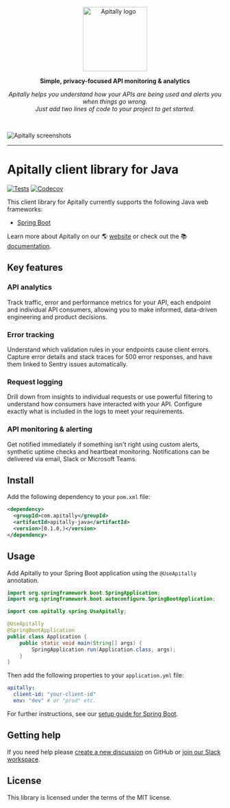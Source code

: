 <p align="center">
  <a href="https://apitally.io" target="_blank">
    <picture>
      <source media="(prefers-color-scheme: dark)" srcset="https://assets.apitally.io/logos/logo-vertical-dark.png">
      <source media="(prefers-color-scheme: light)" srcset="https://assets.apitally.io/logos/logo-vertical-light.png">
      <img alt="Apitally logo" src="https://assets.apitally.io/logos/logo-vertical-light.png" width="150">
    </picture>
  </a>
</p>

<p align="center"><b>Simple, privacy-focused API monitoring & analytics</b></p>

<p align="center"><i>Apitally helps you understand how your APIs are being used and alerts you when things go wrong.<br>Just add two lines of code to your project to get started.</i></p>
<br>

![Apitally screenshots](https://assets.apitally.io/screenshots/overview.png)

---

# Apitally client library for Java

[![Tests](https://github.com/apitally/apitally-java/actions/workflows/tests.yaml/badge.svg?event=push)](https://github.com/apitally/apitally-java/actions)
[![Codecov](https://codecov.io/gh/apitally/apitally-java/graph/badge.svg?token=sV0D4JeWG6)](https://codecov.io/gh/apitally/apitally-java)

This client library for Apitally currently supports the following Java web
frameworks:

- [Spring Boot](https://docs.apitally.io/frameworks/spring-boot)

Learn more about Apitally on our 🌎 [website](https://apitally.io) or check out
the 📚 [documentation](https://docs.apitally.io).

## Key features

### API analytics

Track traffic, error and performance metrics for your API, each endpoint and
individual API consumers, allowing you to make informed, data-driven engineering
and product decisions.

### Error tracking

Understand which validation rules in your endpoints cause client errors. Capture
error details and stack traces for 500 error responses, and have them linked to
Sentry issues automatically.

### Request logging

Drill down from insights to individual requests or use powerful filtering to
understand how consumers have interacted with your API. Configure exactly what
is included in the logs to meet your requirements.

### API monitoring & alerting

Get notified immediately if something isn't right using custom alerts, synthetic
uptime checks and heartbeat monitoring. Notifications can be delivered via
email, Slack or Microsoft Teams.

## Install

Add the following dependency to your `pom.xml` file:

```xml
<dependency>
  <groupId>com.apitally</groupId>
  <artifactId>apitally-java</artifactId>
  <version>[0.1.0,)</version>
</dependency>
```

## Usage

Add Apitally to your Spring Boot application using the `@UseApitally`
annotation.

```java
import org.springframework.boot.SpringApplication;
import org.springframework.boot.autoconfigure.SpringBootApplication;

import com.apitally.spring.UseApitally;

@UseApitally
@SpringBootApplication
public class Application {
    public static void main(String[] args) {
        SpringApplication.run(Application.class, args);
    }
}
```

Then add the following properties to your `application.yml` file:

```yaml
apitally:
  client-id: "your-client-id"
  env: "dev" # or "prod" etc.
```

For further instructions, see our
[setup guide for Spring Boot](https://docs.apitally.io/frameworks/spring-boot).

## Getting help

If you need help please
[create a new discussion](https://github.com/orgs/apitally/discussions/categories/q-a)
on GitHub or
[join our Slack workspace](https://join.slack.com/t/apitally-community/shared_invite/zt-2b3xxqhdu-9RMq2HyZbR79wtzNLoGHrg).

## License

This library is licensed under the terms of the MIT license.
